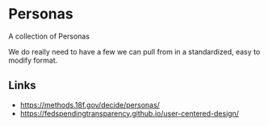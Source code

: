 # Personas
A collection of Personas

We do really need to have a few we can pull from in a standardized, easy to modify format.

## Links
- https://methods.18f.gov/decide/personas/
- https://fedspendingtransparency.github.io/user-centered-design/
